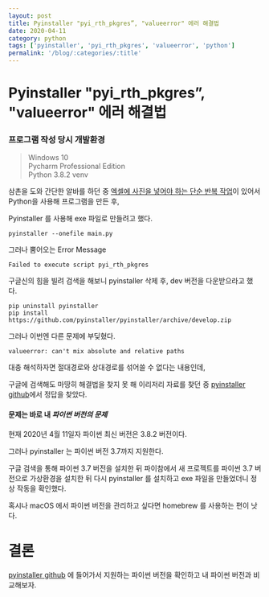 ```yaml
---
layout: post
title: Pyinstaller "pyi_rth_pkgres”, "valueerror" 에러 해결법
date: 2020-04-11
category: python
tags: ['pyinstaller', 'pyi_rth_pkgres', 'valueerror', 'python']
permalink: '/blog/:categories/:title'
---
```


Pyinstaller "pyi_rth_pkgres”, "valueerror" 에러 해결법
===


### 프로그램 작성 당시 개발환경
> Windows 10  
> Pycharm Professional Edition  
> Python 3.8.2 venv

삼촌을 도와 간단한 알바를 하던 중 [엑셀에 사진을 넣어야 하는 단순 반복 작업](https://github.com/kiryanchi/excelphotoautomatic/)이 있어서 Python을 사용해 프로그램을 만든 후,

Pyinstaller 를 사용해 exe 파일로 만들려고 했다.

```
pyinstaller --onefile main.py
```

그러나 뿜어오는 Error Message

```
Failed to execute script pyi_rth_pkgres
```

구글신의 힘을 빌려 검색을 해보니 pyinstaller 삭제 후, dev 버전을 다운받으라고 했다.

```
pip uninstall pyinstaller
pip install https://github.com/pyinstaller/pyinstaller/archive/develop.zip
```

그러나 이번엔 다른 문제에 부딪혔다.

```
valueerror: can't mix absolute and relative paths
```

대충 해석하자면 절대경로와 상대경로를 섞어쓸 수 없다는 내용인데,

구글에 검색해도 마땅히 해결법을 찾지 못 해 이리저리 자료를 찾던 중 [pyinstaller github](https://github.com/pyinstaller/pyinstaller)에서 정답을 찾았다.

#### 문제는 바로 내 **_파이썬 버전의 문제_**

 현재 2020년 4월 11일자 파이썬 최신 버전은 3.8.2 버전이다.

그러나 pyinstaller 는 파이썬 버전 3.7까지 지원한다.

구글 검색을 통해 파이썬 3.7 버전을 설치한 뒤 파이참에서 새 프로젝트를 파이썬 3.7 버전으로 가상환경을 설치한 뒤 다시 pyinstaller 를 설치하고 exe 파일을 만들었더니 정상 작동을 확인했다.

혹시나 macOS 에서 파이썬 버전을 관리하고 싶다면 homebrew 를 사용하는 편이 낫다.

# 결론  
[pyinstaller github](https://github.com/pyinstaller/pyinstaller) 에 들어가서 지원하는 파이썬 버전을 확인하고 내 파이썬 버전과 비교해보자.
